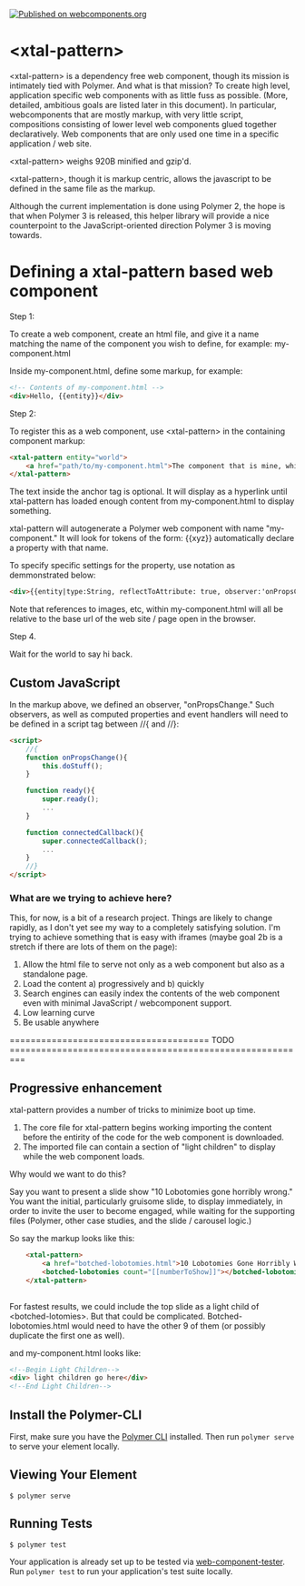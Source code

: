 [![Published on webcomponents.org](https://img.shields.io/badge/webcomponents.org-published-blue.svg)](https://www.webcomponents.org/element/bahrus/xtal-pattern)

# \<xtal-pattern\>

\<xtal-pattern\> is a dependency free web component, though its mission is intimately tied with Polymer.  And what is that mission?  To create high level, application specific web components with as little fuss as possible.  (More, detailed, ambitious goals are listed later in this document).  In particular, webcomponents that are mostly markup, with very little script, compositions consisting of lower level web components glued together declaratively.  Web components that are only used one time in a specific application / web site.

\<xtal-pattern\> weighs 920B minified and gzip'd. 

\<xtal-pattern\>, though it is markup centric, allows the javascript to be defined in the same file as the markup.

Although the current implementation is done using Polymer 2, the hope is that when Polymer 3 is released, this helper library will provide a nice counterpoint to the JavaScript-oriented direction Polymer 3 is moving towards.

# Defining a xtal-pattern based web component

Step 1:

To create a web component, create an html file, and give it a name matching the name of the component you wish to define, for example:  my-component.html

Inside my-component.html, define some markup, for example:

```html
<!-- Contents of my-component.html -->
<div>Hello, {{entity}}</div>
```

Step 2:

To register this as a web component, use \<xtal-pattern\> in the containing component markup:

```html
<xtal-pattern entity="world">
    <a href="path/to/my-component.html">The component that is mine, which I possess the sole ownership, and which belongs to me.</a> 
</xtal-pattern> 
```
The text inside the anchor tag is optional.  It will display as a hyperlink until xtal-pattern has loaded enough content from my-component.html to display something.  

xtal-pattern will autogenerate a Polymer web component with name "my-component." It will look for tokens of the form:  {{xyz}}  automatically declare a property with that name.

To specify specific settings for the property, use notation as demmonstrated below:

```html
<div>{{entity|type:String, reflectToAttribute: true, observer:'onPropsChange', value: ''}}</div>
```

Note that references to images, etc, within my-component.html will all be relative to the base url of the web site / page open in the browser.  

Step 4.

Wait for the world to say hi back.


## Custom JavaScript

In the markup above, we defined an observer, "onPropsChange."  Such observers, as well as computed properties and event handlers will need to be defined in a script tag between //{ and //}:

```html
<script>
    //{
    function onPropsChange(){
        this.doStuff();
    }

    function ready(){
        super.ready();
        ...
    }

    function connectedCallback(){
        super.connectedCallback();
        ...
    }
    //}
</script>
```

### What are we trying to achieve here?

This, for now, is a bit of a research project.  Things are likely to change rapidly, as I don't yet see my way to a completely satisfying solution.  I'm trying to achieve something that is easy with iframes (maybe goal 2b is a stretch if there are lots of them on the page):

1)  Allow the html file to serve not only as a web component but also as a standalone page.
2)  Load the content a)  progressively and b)  quickly
3)  Search engines can easily index the contents of the web component even with minimal JavaScript / webcomponent support.
4)  Low learning curve
5)  Be usable anywhere 


======================================  TODO =========================================================

## Progressive enhancement

xtal-pattern provides a number of tricks to minimize boot up time.

1)  The core file for xtal-pattern begins working importing the content before the entirity of the code for the web component is downloaded.
2)  The imported file can contain a section of "light children" to display while the web component loads.

Why would we want to do this?

Say you want to present a slide show "10 Lobotomies gone horribly wrong."  You want the initial, particularly gruisome slide, to display immediately, in order to invite the user to become engaged, while waiting for the supporting files (Polymer, other case studies, and the slide / carousel logic.)

So say the markup looks like this:

```html
    <xtal-pattern>
        <a href="botched-lobotomies.html">10 Lobotomies Gone Horribly Wrong!!!</a>
        <botched-lobotomies count="[[numberToShow]]"></botched-lobotomies>
    </xtal-pattern>
    
``` 

For fastest results, we could include the top slide as a light child of \<botched-lotomies\>. But that could be complicated.  Botched-lobotomies.html would need to have the other 9 of them (or possibly duplicate the first one as well).

and my-component.html looks like:

```html
<!--Begin Light Children-->
<div> light children go here</div>
<!--End Light Children-->

```  


## Install the Polymer-CLI

First, make sure you have the [Polymer CLI](https://www.npmjs.com/package/polymer-cli) installed. Then run `polymer serve` to serve your element locally.

## Viewing Your Element

```
$ polymer serve
```

## Running Tests

```
$ polymer test
```

Your application is already set up to be tested via [web-component-tester](https://github.com/Polymer/web-component-tester). Run `polymer test` to run your application's test suite locally.
